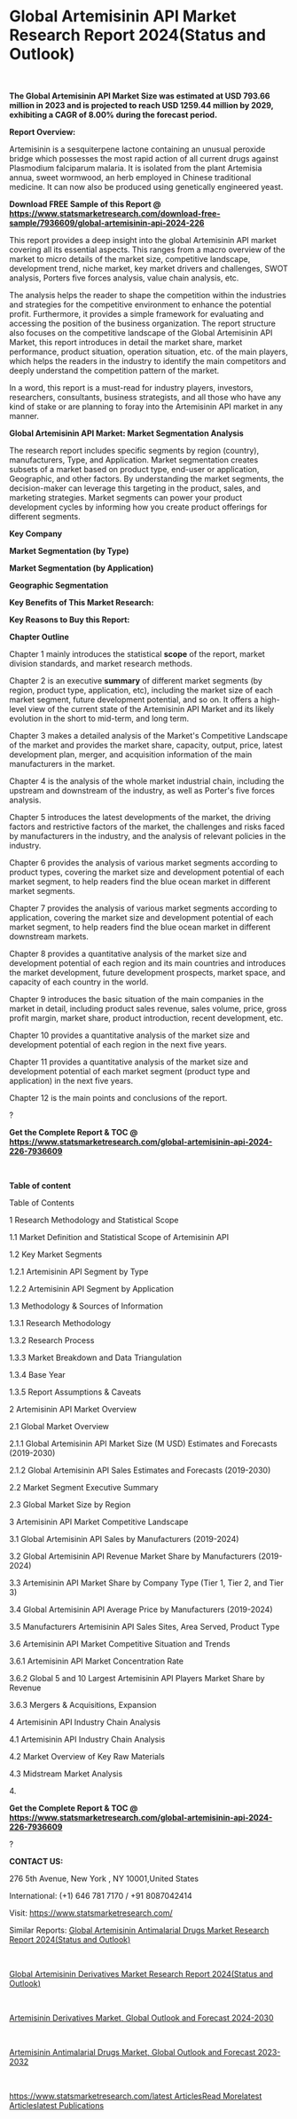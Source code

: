 <h1>Global Artemisinin API Market Research Report 2024(Status and Outlook)</h1><br/><p><strong>The Global Artemisinin API Market Size was estimated at USD 793.66 million in 2023 and is projected to reach USD 1259.44 million by 2029, exhibiting a <strong>CAGR</strong> of 8.00% during the forecast period.</strong></p>
 
 
 
 <p><strong>Report Overview:</strong></p>
 
 
 
 <p>Artemisinin is a sesquiterpene lactone containing an unusual peroxide bridge which possesses the most rapid action of all current drugs against Plasmodium falciparum malaria. It is isolated from the plant Artemisia annua, sweet wormwood, an herb employed in Chinese traditional medicine. It can now also be produced using genetically engineered yeast.</p>
 
 
 
 <p><strong>Download FREE Sample of this Report @ <a href="https://www.statsmarketresearch.com/download-free-sample/7936609/global-artemisinin-api-2024-226">https://www.statsmarketresearch.com/download-free-sample/7936609/global-artemisinin-api-2024-226</a></strong></p>
 
 
 
 <p>This report provides a deep insight into the global Artemisinin API market covering all its essential aspects. This ranges from a macro overview of the market to micro details of the market size, competitive landscape, development trend, niche market, key market drivers and challenges, SWOT analysis, Porters five forces analysis, value chain analysis, etc.</p>
 
 
 
 <p>The analysis helps the reader to shape the competition within the industries and strategies for the competitive environment to enhance the potential profit. Furthermore, it provides a simple framework for evaluating and accessing the position of the business organization. The report structure also focuses on the competitive landscape of the Global Artemisinin API Market, this report introduces in detail the market share, market performance, product situation, operation situation, etc. of the main players, which helps the readers in the industry to identify the main competitors and deeply understand the competition pattern of the market.</p>
 
 
 
 <p>In a word, this report is a must-read for industry players, investors, researchers, consultants, business strategists, and all those who have any kind of stake or are planning to foray into the Artemisinin API market in any manner.</p>
 
 
 
 <p><strong>Global Artemisinin API Market: Market Segmentation Analysis</strong></p>
 
 
 
 <p>The research report includes specific segments by region (country), manufacturers, Type, and Application. Market segmentation creates subsets of a market based on product type, end-user or application, Geographic, and other factors. By understanding the market segments, the decision-maker can leverage this targeting in the product, sales, and marketing strategies. Market segments can power your product development cycles by informing how you create product offerings for different segments.</p>
 
 
 
 <p><strong>Key Company</strong></p>
 
 
 
 <p><strong>Market Segmentation (by Type)</strong></p>
 
 
 
 <p><strong>Market Segmentation (<strong>by Application</strong>)</strong></p>
 
 
 
 <p><strong>Geographic Segmentation</strong></p>
 
 
 
 <p><strong>Key Benefits of This Market Research:</strong></p>
 
 
 
 <p><strong>Key <strong>Reasons to Buy</strong> this Report:</strong></p>
 
 
 
 <p><strong>Chapter Outline</strong></p>
 
 
 
 <p>Chapter 1 mainly introduces the statistical <strong>scope</strong> of the report, market division standards, and market research methods.</p>
 
 
 
 <p>Chapter 2 is an executive <strong>summary</strong> of different market segments (by region, product type, application, etc), including the market size of each market segment, future development potential, and so on. It offers a high-level view of the current state of the Artemisinin API Market and its likely evolution in the short to mid-term, and long term.</p>
 
 
 
 <p>Chapter 3 makes a detailed analysis of the Market&#39;s Competitive Landscape of the market and provides the market share, capacity, output, price, latest development plan, merger, and acquisition information of the main manufacturers in the market.</p>
 
 
 
 <p>Chapter 4 is the analysis of the whole market industrial chain, including the upstream and downstream of the industry, as well as Porter&#39;s five forces analysis.</p>
 
 
 
 <p>Chapter 5 introduces the latest developments of the market, the driving factors and restrictive factors of the market, the challenges and risks faced by manufacturers in the industry, and the analysis of relevant policies in the industry.</p>
 
 
 
 <p>Chapter 6 provides the analysis of various market segments according to product types, covering the market size and development potential of each market segment, to help readers find the blue ocean market in different market segments.</p>
 
 
 
 <p>Chapter 7 provides the analysis of various market segments according to application, covering the market size and development potential of each market segment, to help readers find the blue ocean market in different downstream markets.</p>
 
 
 
 <p>Chapter 8 provides a quantitative analysis of the market size and development potential of each region and its main countries and introduces the market development, future development prospects, market space, and capacity of each country in the world.</p>
 
 
 
 <p>Chapter 9 introduces the basic situation of the main companies in the market in detail, including product sales revenue, sales volume, price, gross profit margin, market share, product introduction, recent development, etc.</p>
 
 
 
 <p>Chapter 10 provides a quantitative analysis of the market size and development potential of each region in the next five years.</p>
 
 
 
 <p>Chapter 11 provides a quantitative analysis of the market size and development potential of each market segment (product type and application) in the next five years.</p>
 
 
 
 <p>Chapter 12 is the main points and conclusions of the report.</p>
 
 
 
 <p>? </p>
 
 
 
 <div><b>Get the Complete Report & TOC @ <a href="https://www.statsmarketresearch.com/global-artemisinin-api-2024-226-7936609">https://www.statsmarketresearch.com/global-artemisinin-api-2024-226-7936609</a></b></div>
 
 
 
 <p><br />
 
 <b>Table of content</b></p>
 
 
 
 <p>Table of Contents<br />
 
 1 Research Methodology and Statistical Scope<br />
 
 1.1 Market Definition and Statistical Scope of Artemisinin API<br />
 
 1.2 Key Market Segments<br />
 
 1.2.1 Artemisinin API Segment by Type<br />
 
 1.2.2 Artemisinin API Segment by Application<br />
 
 1.3 Methodology & Sources of Information<br />
 
 1.3.1 Research Methodology<br />
 
 1.3.2 Research Process<br />
 
 1.3.3 Market Breakdown and Data Triangulation<br />
 
 1.3.4 Base Year<br />
 
 1.3.5 Report Assumptions & Caveats<br />
 
 2 Artemisinin API Market Overview<br />
 
 2.1 Global Market Overview<br />
 
 2.1.1 Global Artemisinin API Market Size (M USD) Estimates and Forecasts (2019-2030)<br />
 
 2.1.2 Global Artemisinin API Sales Estimates and Forecasts (2019-2030)<br />
 
 2.2 Market Segment Executive Summary<br />
 
 2.3 Global Market Size by Region<br />
 
 3 Artemisinin API Market Competitive Landscape<br />
 
 3.1 Global Artemisinin API Sales by Manufacturers (2019-2024)<br />
 
 3.2 Global Artemisinin API Revenue Market Share by Manufacturers (2019-2024)<br />
 
 3.3 Artemisinin API Market Share by Company Type (Tier 1, Tier 2, and Tier 3)<br />
 
 3.4 Global Artemisinin API Average Price by Manufacturers (2019-2024)<br />
 
 3.5 Manufacturers Artemisinin API Sales Sites, Area Served, Product Type<br />
 
 3.6 Artemisinin API Market Competitive Situation and Trends<br />
 
 3.6.1 Artemisinin API Market Concentration Rate<br />
 
 3.6.2 Global 5 and 10 Largest Artemisinin API Players Market Share by Revenue<br />
 
 3.6.3 Mergers & Acquisitions, Expansion<br />
 
 4 Artemisinin API Industry Chain Analysis<br />
 
 4.1 Artemisinin API Industry Chain Analysis<br />
 
 4.2 Market Overview of Key Raw Materials<br />
 
 4.3 Midstream Market Analysis<br />
 
 4.</p>
 
 
 
 <div><b>Get the Complete Report & TOC @ <a href="https://www.statsmarketresearch.com/global-artemisinin-api-2024-226-7936609">https://www.statsmarketresearch.com/global-artemisinin-api-2024-226-7936609</a></b></div>
 
 
 
 <p>? </p>
 
 
 
 <p><b>CONTACT US:</b><br />
 
 276 5th Avenue, New York , NY 10001,United States<br />
 
 International: (+1) 646 781 7170 / +91 8087042414<br />
 
 Visit: <a href="https://www.statsmarketresearch.com/">https://www.statsmarketresearch.com/</a><br />
 
 Similar Reports: <a href="https://www.statsmarketresearch.com/global-artemisinin-api-2024-226-7936609">Global Artemisinin Antimalarial Drugs Market Research Report 2024(Status and Outlook)</a><br />
 
 <br />
 
 <a href="https://www.statsmarketresearch.com/global-artemisinin-api-2024-226-7936609">Global Artemisinin Derivatives Market Research Report 2024(Status and Outlook)</a><br />
 
 <br />
 
 <a href="https://www.statsmarketresearch.com/global-artemisinin-api-2024-226-7936609">Artemisinin Derivatives Market, Global Outlook and Forecast 2024-2030</a><br />
 
 <br />
 
 <a href="https://www.statsmarketresearch.com/global-artemisinin-api-2024-226-7936609">Artemisinin Antimalarial Drugs Market, Global Outlook and Forecast 2023-2032</a><br />
 
 <br />
 
 <a href="https://gyeongbokgung.com">https://www.statsmarketresearch.com/</a><a href="https://hallyeomaritime.com">latest Articles</a><a href="https://jingwansa.com">Read More</a><a href="https://nguoiviet.jp/">latest Articles</a><a href="https://www.intelmarketresearch.com/">latest Publications</a></p>